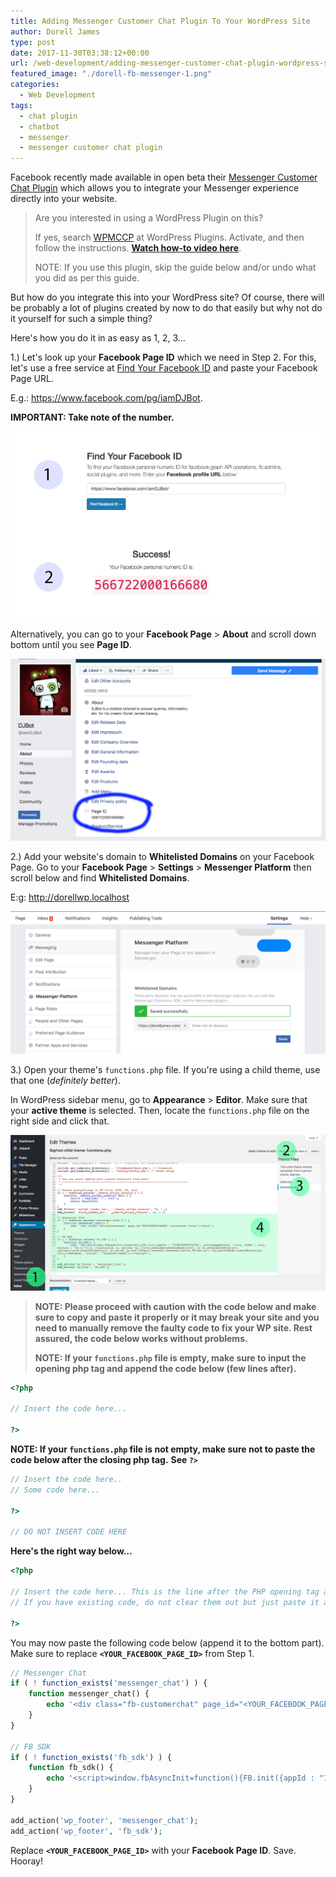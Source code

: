 ```yaml
---
title: Adding Messenger Customer Chat Plugin To Your WordPress Site
author: Dorell James
type: post
date: 2017-11-30T03:38:12+00:00
url: /web-development/adding-messenger-customer-chat-plugin-wordpress-site/
featured_image: "./dorell-fb-messenger-1.png"
categories:
  - Web Development
tags:
  - chat plugin
  - chatbot
  - messenger
  - messenger customer chat plugin
---
```


Facebook recently made available in open beta their [Messenger Customer Chat Plugin][1] which allows you to integrate your Messenger experience directly into your website.

> Are you interested in using a WordPress Plugin on this?
>
> If yes, search <a href="https://wordpress.org/plugins/wp-messenger-customer-chat/">WPMCCP</a> at WordPress Plugins. Activate, and then follow the instructions. <a href="/wordpress-messenger-customer-chat-plugin-installation/"><strong>Watch how-to video here</strong></a>.
>
> NOTE: If you use this plugin, skip the guide below and/or undo what you did as per this guide.

But how do you integrate this into your WordPress site? Of course, there will be probably a lot of plugins created by now to do that easily but why not do it yourself for such a simple thing?

Here's how you do it in as easy as 1, 2, 3&#8230;

1.) Let's look up your **Facebook Page ID** which we need in Step 2. For this, let's use a free service at <a href="https://findmyfbid.in/" target="_blank" rel="noopener">Find Your Facebook ID</a> and paste your Facebook Page URL.

E.g.: https://www.facebook.com/pg/iamDJBot.

**IMPORTANT: Take note of the number.**

![](./findfbid.jpg)

Alternatively, you can go to your **Facebook Page** > **About** and scroll down bottom until you see **Page ID**.

![](./Screen-Shot-2017-11-30-at-11.26.41-AM.png)

2.) Add your website's domain to **Whitelisted Domains** on your Facebook Page. Go to your **Facebook Page** > **Settings** > **Messenger Platform** then scroll below and find **Whitelisted Domains**.

E:g: http://dorellwp.localhost

![](./messenger-whitelist-domain.png)

3.) Open your theme's `functions.php` file. If you're using a child theme, use that one (_definitely better_).

In WordPress sidebar menu, go to **Appearance** > **Editor**. Make sure that your **active theme** is selected. Then, locate the `functions.php` file on the right side and click that.

![](./accessing-functions.jpg)

> **NOTE: Please proceed with caution with the code below and make sure to copy and paste it properly or it may break your site and you need to manually remove the faulty code to fix your WP site. Rest assured, the code below works without problems.**
>
> **NOTE: If your `functions.php` file is empty, make sure to input the opening php tag and append the code below (few lines after).**

```php
<?php

// Insert the code here...

?>
```

**NOTE: If your `functions.php` file is not empty, make sure not to paste the code below after the closing php tag.**
**See `?>`**

```php
// Insert the code here..
// Some code here...

?>

// DO NOT INSERT CODE HERE

```

**Here's the right way below&#8230;**

```php
<?php

// Insert the code here... This is the line after the PHP opening tag and/or before the PHP closing tag
// If you have existing code, do not clear them out but just paste it above or below but always remember insert in between the opening and closing tags

?>
```

You may now paste the following code below (append it to the bottom part). Make sure to replace **`<YOUR_FACEBOOK_PAGE_ID>`** from Step 1.

```php
// Messenger Chat
if ( ! function_exists('messenger_chat') ) {
    function messenger_chat() {
        echo '<div class="fb-customerchat" page_id="<YOUR_FACEBOOK_PAGE_ID>" minimized="false"></div>';
    }
}

// FB SDK
if ( ! function_exists('fb_sdk') ) {
    function fb_sdk() {
        echo '<script>window.fbAsyncInit=function(){FB.init({appId : "1678638095724206", autoLogAppEvents : true, xfbml : true, version : "v2.11"});}; (function(d, s, id){var js, fjs=d.getElementsByTagName(s)[0]; if (d.getElementById(id)){return;}js=d.createElement(s); js.id=id; js.src="https://connect.facebook.net/en_US/xfbml.customerchat.js"; fjs.parentNode.insertBefore(js, fjs);}(document, "script", "facebook-jssdk"));</script>';
    }
}

add_action('wp_footer', 'messenger_chat');
add_action('wp_footer', 'fb_sdk');
```

Replace **`<YOUR_FACEBOOK_PAGE_ID>`** with your **Facebook Page ID**. Save. Hooray!

[1]: https://developers.facebook.com/docs/messenger-platform/discovery/customer-chat-plugin
